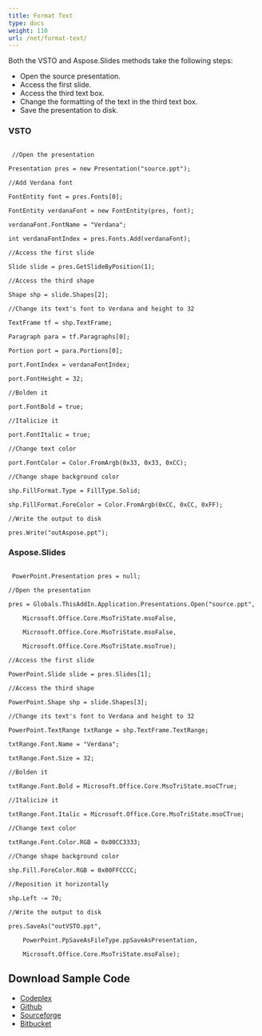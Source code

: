 ```yaml
---
title: Format Text
type: docs
weight: 110
url: /net/format-text/
---
```


Both the VSTO and Aspose.Slides methods take the following steps:

- Open the source presentation.
- Access the first slide.
- Access the third text box.
- Change the formatting of the text in the third text box.
- Save the presentation to disk.
### **VSTO**
```

 //Open the presentation

Presentation pres = new Presentation("source.ppt");

//Add Verdana font

FontEntity font = pres.Fonts[0];

FontEntity verdanaFont = new FontEntity(pres, font);

verdanaFont.FontName = "Verdana";

int verdanaFontIndex = pres.Fonts.Add(verdanaFont);

//Access the first slide

Slide slide = pres.GetSlideByPosition(1);

//Access the third shape

Shape shp = slide.Shapes[2];

//Change its text's font to Verdana and height to 32

TextFrame tf = shp.TextFrame;

Paragraph para = tf.Paragraphs[0];

Portion port = para.Portions[0];

port.FontIndex = verdanaFontIndex;

port.FontHeight = 32;

//Bolden it

port.FontBold = true;

//Italicize it

port.FontItalic = true;

//Change text color

port.FontColor = Color.FromArgb(0x33, 0x33, 0xCC);

//Change shape background color

shp.FillFormat.Type = FillType.Solid;

shp.FillFormat.ForeColor = Color.FromArgb(0xCC, 0xCC, 0xFF);

//Write the output to disk

pres.Write("outAspose.ppt");

```
### **Aspose.Slides**
```

 PowerPoint.Presentation pres = null;

//Open the presentation

pres = Globals.ThisAddIn.Application.Presentations.Open("source.ppt",

	Microsoft.Office.Core.MsoTriState.msoFalse,

	Microsoft.Office.Core.MsoTriState.msoFalse,

	Microsoft.Office.Core.MsoTriState.msoTrue);

//Access the first slide

PowerPoint.Slide slide = pres.Slides[1];

//Access the third shape

PowerPoint.Shape shp = slide.Shapes[3];

//Change its text's font to Verdana and height to 32

PowerPoint.TextRange txtRange = shp.TextFrame.TextRange;

txtRange.Font.Name = "Verdana";

txtRange.Font.Size = 32;

//Bolden it

txtRange.Font.Bold = Microsoft.Office.Core.MsoTriState.msoCTrue;

//Italicize it

txtRange.Font.Italic = Microsoft.Office.Core.MsoTriState.msoCTrue;

//Change text color

txtRange.Font.Color.RGB = 0x00CC3333;

//Change shape background color

shp.Fill.ForeColor.RGB = 0x00FFCCCC;

//Reposition it horizontally

shp.Left -= 70;

//Write the output to disk

pres.SaveAs("outVSTO.ppt",

	PowerPoint.PpSaveAsFileType.ppSaveAsPresentation,

	Microsoft.Office.Core.MsoTriState.msoFalse);

```
## **Download Sample Code**
- [Codeplex](https://asposevsto.codeplex.com/downloads/get/772953)
- [Github](https://github.com/aspose-slides/Aspose.Slides-for-.NET/releases/download/AsposeSlidesVsVSTOv1.1/Format.Text.using.VSTO.and.Aspose.Slides.Aspose.Slides.zip)
- [Sourceforge](https://sourceforge.net/projects/asposevsto/files/Aspose.Slides%20Vs%20VSTO%20Slides/Format%20Text%20using%20VSTO%20and%20Aspose.Slides%20\(Aspose.Slides\).zip/download)
- [Bitbucket](https://bitbucket.org/asposemarketplace/aspose-for-vsto/downloads/Format%20Text%20using%20VSTO%20and%20Aspose.Slides%20\(Aspose.Slides\).zip)
